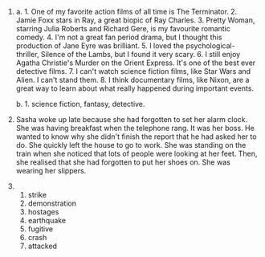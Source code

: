1.
    a.
        1. One of my favorite action films of all time is The Terminator.
        2. Jamie Foxx stars in Ray, a great biopic of Ray Charles.
        3. Pretty Woman, starring Julia Roberts and Richard Gere, is my favourite romantic comedy.
        4. I'm not a great fan period drama, but I thought this production of Jane Eyre was brilliant.
        5. I loved the psychological-thriller, Silence of the Lambs, but I found it very scary.
        6. I still enjoy Agatha Christie's Murder on the Orient Express. It's one of the best ever detective films.
        7. I can't watch science fiction films, like Star Wars and Alien. I can't stand them.
        8. I think documentary films, like Nixon, are a great way to learn about what really happened during important events.

    b.
        1. science fiction, fantasy, detective.

3.
    Sasha woke up late because she had forgotten to set her alarm clock. She was having breakfast when the telephone rang. It was her boss. He wanted to know why she didn't finish the report that he had asked her to do. She quickly left the house to go to work. She was standing on the train when she noticed that lots of people were looking at her feet. Then, she realised that she had forgotten to put her shoes on. She was wearing her slippers.

4. 
    1. strike
    2. demonstration
    3. hostages
    4. earthquake
    5. fugitive
    6. crash
    7. attacked